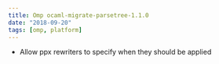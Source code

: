 ```yaml
---
title: Omp ocaml-migrate-parsetree-1.1.0
date: "2018-09-20"
tags: [omp, platform]
---
```


- Allow ppx rewriters to specify when they should be applied
